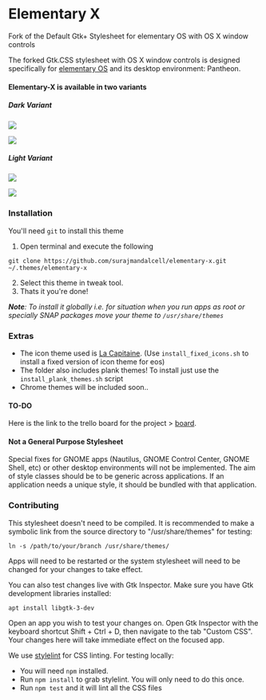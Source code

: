 # Elementary X  

Fork of the Default Gtk+ Stylesheet for elementary OS with OS X window controls

The forked Gtk.CSS stylesheet with OS X window controls is designed specifically for [elementary OS](https://elementary.io) and its desktop environment: Pantheon.

#### Elementary-X is available in two variants

##### Dark Variant

![](http://i.imgur.com/UnfojQF.png)

![](http://i.imgur.com/99CIf7m.png)

##### Light Variant

![](http://i.imgur.com/AFwq5WW.png)

![](http://i.imgur.com/XjGm1FX.png)



### Installation

You'll need ```git``` to install this theme

1. Open terminal and execute the following
```
git clone https://github.com/surajmandalcell/elementary-x.git ~/.themes/elementary-x
```
2. Select this theme in tweak tool.
3. Thats it you're done!

***Note**: To install it globally i.e. for situation when you run apps as root or specially SNAP packages move your theme to ```/usr/share/themes ```*

### Extras
* The icon theme used is [La Capitaine](https://github.com/keeferrourke/la-capitaine-icon-theme). (Use ```install_fixed_icons.sh``` to install a fixed version of icon theme for eos)
* The folder also includes plank themes! To install just use the ```install_plank_themes.sh``` script
* Chrome themes will be included soon..

#### TO-DO
Here is the link to the trello board for the project >  [board](https://trello.com/b/hEsKYAOa).  

#### Not a General Purpose Stylesheet

Special fixes for GNOME apps (Nautilus, GNOME Control Center, GNOME Shell, etc) or other desktop environments will not be implemented. The aim of style classes should be to be generic across applications. If an application needs a unique style,  it should be bundled with that application.

### Contributing

This stylesheet doesn't need to be compiled. It is recommended to make a
symbolic link from the source directory to "/usr/share/themes" for testing:

    ln -s /path/to/your/branch /usr/share/themes/

Apps will need to be restarted or the system stylesheet will need to be
changed for your changes to take effect.

You can also test changes live with Gtk Inspector. Make sure you have Gtk
development libraries installed:

    apt install libgtk-3-dev

Open an app you wish to test your changes on. Open Gtk Inspector with the
keyboard shortcut Shift + Ctrl + D, then navigate to the tab "Custom CSS".
Your changes here will take immediate effect on the focused app.

We use [stylelint](http://stylelint.io/) for CSS linting. For testing locally:
* You will need `npm` installed.
* Run `npm install` to grab stylelint. You will only need to do this once.
* Run `npm test` and it will lint all the CSS files